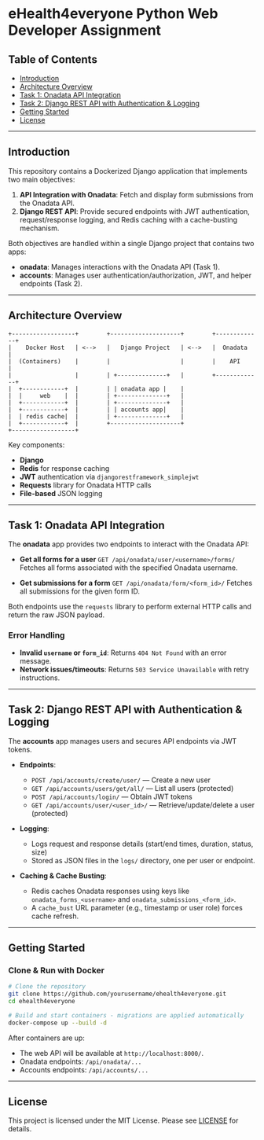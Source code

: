 # eHealth4everyone Python Web Developer Assignment

## Table of Contents

* [Introduction](#introduction)
* [Architecture Overview](#architecture-overview)
* [Task 1: Onadata API Integration](#task-1-onadata-api-integration)
* [Task 2: Django REST API with Authentication & Logging](#task-2-django-rest-api-with-authentication--logging)
* [Getting Started](#getting-started)
* [License](#license)

---

## Introduction

This repository contains a Dockerized Django application that implements two main objectives:

1. **API Integration with Onadata**: Fetch and display form submissions from the Onadata API.
2. **Django REST API**: Provide secured endpoints with JWT authentication, request/response logging, and Redis caching with a cache-busting mechanism.

Both objectives are handled within a single Django project that contains two apps:

* **onadata**: Manages interactions with the Onadata API (Task 1).
* **accounts**: Manages user authentication/authorization, JWT, and helper endpoints (Task 2).

---

## Architecture Overview

```
+------------------+        +--------------------+        +-------------+
|    Docker Host   | <-->   |   Django Project   | <-->   |  Onadata    |
|  (Containers)    |        |                    |        |    API      |
|                  |        | +--------------+   |        +-------------+
|  +------------+  |        | | onadata app |    |        
|  |     web    |  |        | +--------------+   |        
|  +------------+  |        | +--------------+   |        
|  +------------+  |        | | accounts app|    |        
|  | redis cache|  |        | +--------------+   |        
|  +------------+  |        +--------------------+        
+------------------+                                     
```

Key components:

* **Django**
* **Redis** for response caching
* **JWT** authentication via `djangorestframework_simplejwt`
* **Requests** library for Onadata HTTP calls
* **File-based** JSON logging

---

## Task 1: Onadata API Integration

The **onadata** app provides two endpoints to interact with the Onadata API:

* **Get all forms for a user**
  `GET /api/onadata/user/<username>/forms/`
  Fetches all forms associated with the specified Onadata username.

* **Get submissions for a form**
  `GET /api/onadata/form/<form_id>/`
  Fetches all submissions for the given form ID.

Both endpoints use the `requests` library to perform external HTTP calls and return the raw JSON payload.

### Error Handling

* **Invalid `username` or `form_id`**: Returns `404 Not Found` with an error message.
* **Network issues/timeouts**: Returns `503 Service Unavailable` with retry instructions.

---

## Task 2: Django REST API with Authentication & Logging

The **accounts** app manages users and secures API endpoints via JWT tokens.

* **Endpoints**:

  * `POST /api/accounts/create/user/` — Create a new user
  * `GET /api/accounts/users/get/all/` — List all users (protected)
  * `POST /api/accounts/login/` — Obtain JWT tokens
  * `GET /api/accounts/user/<user_id>/` — Retrieve/update/delete a user (protected)

* **Logging**:

  * Logs request and response details (start/end times, duration, status, size)
  * Stored as JSON files in the `logs/` directory, one per user or endpoint.

* **Caching & Cache Busting**:

  * Redis caches Onadata responses using keys like `onadata_forms_<username>` and `onadata_submissions_<form_id>`.
  * A `cache_bust` URL parameter (e.g., timestamp or user role) forces cache refresh.

---

## Getting Started

### Clone & Run with Docker

```bash
# Clone the repository
git clone https://github.com/yourusername/ehealth4everyone.git
cd ehealth4everyone

# Build and start containers - migrations are applied automatically
docker-compose up --build -d
```

After containers are up:

* The web API will be available at `http://localhost:8000/`.
* Onadata endpoints: `/api/onadata/...`
* Accounts endpoints: `/api/accounts/...`

---

## License

This project is licensed under the MIT License. Please see [LICENSE](LICENSE) for details.
